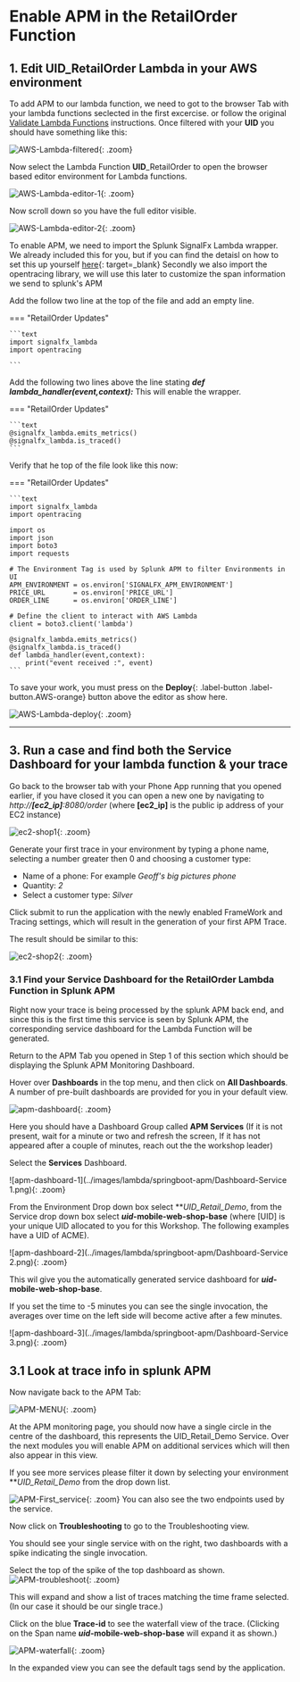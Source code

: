 # Enable APM in the RetailOrder Function

## 1. Edit UID_RetailOrder Lambda in your AWS environment

To add APM to our lambda function, we need to got to the browser Tab with your lambda functions seclected in  the first excercise. or follow the original [Validate Lambda Functions](..//initial_run_env/#1-validate-availability-of-lambda-functions) instructions.
Once filtered with your **UID** you should have something like this:

![AWS-Lambda-filtered](../images/lambda/retailorder/functions-lambda-selected.png){: .zoom}

Now select the Lambda Function **UID**_RetailOrder to open the browser based editor environment for Lambda functions.

![AWS-Lambda-editor-1](../images/lambda/retailorder/retailorderedit-1.png){: .zoom}

Now scroll down so you have the full editor visible.

![AWS-Lambda-editor-2](../images/lambda/retailorder/retailorderedit-2.png){: .zoom}

To enable APM, we need to import the Splunk SignalFx Lambda wrapper.
We already included this for you, but if you  can find the detaisl on how to set this up  yourself [here](https://github.com/signalfx/lambda-python){: target=_blank}
Secondly we also import the opentracing library, we will use this later to customize the span information we send to splunk's APM

Add the follow two line at the top of the file and add an empty line.

=== "RetailOrder Updates"

    ```text
    import signalfx_lambda
    import opentracing

    ```

Add the following two lines above the line stating ***def lambda_handler(event,context):***
This will enable the wrapper.

=== "RetailOrder Updates"

    ```text
    @signalfx_lambda.emits_metrics()
    @signalfx_lambda.is_traced()
    ```

 Verify that he top of the file look like this now:

=== "RetailOrder Updates"

    ```text
    import signalfx_lambda
    import opentracing

    import os
    import json
    import boto3
    import requests

    # The Environment Tag is used by Splunk APM to filter Environments in UI
    APM_ENVIRONMENT = os.environ['SIGNALFX_APM_ENVIRONMENT']
    PRICE_URL       = os.environ['PRICE_URL']
    ORDER_LINE      = os.environ['ORDER_LINE']

    # Define the client to interact with AWS Lambda
    client = boto3.client('lambda')

    @signalfx_lambda.emits_metrics()
    @signalfx_lambda.is_traced()
    def lambda_handler(event,context):
        print("event received :", event)
    ```
To save your work, you must press on the **Deploy**{: .label-button .label-button.AWS-orange} button above the editor as show here.

![AWS-Lambda-deploy](../images/lambda/retailorder/lambdadeploy.png){: .zoom}

---

## 3. Run a case and find both the Service Dashboard for your lambda function & your trace 

Go back to the browser tab with your Phone App running that you opened earlier, if you have closed it you can open a new one by navigating to *http://**[ec2_ip]**:8080/order* (where **[ec2_ip]** is the public ip address of your EC2 instance)

![ec2-shop1](../images/lambda/initial_run/Shop.png){: .zoom}

Generate your first trace in your environment by typing a phone name, selecting a number greater then 0 and  choosing a customer type:

- Name of a phone: For example *Geoff's big pictures phone*
- Quantity:  *2*
- Select a customer type: *Silver*

Click submit to run the application with the newly enabled FrameWork and Tracing settings, which will result in the generation of your first APM Trace.

The result should be similar to this:

![ec2-shop2](../images/lambda/initial_run/Shop-result.png){: .zoom}

### 3.1 Find your Service Dashboard for the RetailOrder Lambda Function in Splunk APM

Right now your trace is being processed by the splunk APM back end, and since this is the first time this service is seen by Splunk APM, the corresponding service dashboard for the Lambda Function will be generated.

Return to the APM Tab you opened in Step 1 of this section which should be displaying the Splunk APM Monitoring Dashboard.

Hover over **Dashboards** in the top menu, and then click on **All Dashboards**. A number of pre-built dashboards are provided for you in your default view.

![apm-dashboard](../images/lambda/springboot-apm/gotoAPMServices.png){: .zoom}

Here you should have a Dashboard Group called **APM Services** (If it is not present, wait for a minute or two and refresh the screen, If it has not appeared after a couple of minutes, reach out the the workshop leader)

Select the **Services** Dashboard.

![apm-dashboard-1](../images/lambda/springboot-apm/Dashboard-Service 1.png){: .zoom}

From the Environment Drop down box select ***UID_*Retail_Demo**, from the Service drop down box select ***uid*-mobile-web-shop-base** (where [UID] is your unique UID allocated to you for this Workshop.  The following examples have a UID of ACME).

![apm-dashboard-2](../images/lambda/springboot-apm/Dashboard-Service 2.png){: .zoom}

This wil give you the automatically generated service dashboard for ***uid*-mobile-web-shop-base**.

If you set the time to -5 minutes you can see the single invocation, the averages over time on the left side will become active after a few minutes.

![apm-dashboard-3](../images/lambda/springboot-apm/Dashboard-Service 3.png){: .zoom}

## 3.1 Look at trace info in splunk APM

Now navigate back to the APM Tab:

![APM-MENU](../images/lambda/springboot-apm/IsAPMAvailable.png){: .zoom}

At the APM monitoring page, you should now have a single circle in the centre of the dashboard, this represents the UID_Retail_Demo Service.  Over the next modules you will enable APM on additional services which will then also appear in this view.

If you see more services please filter it down by selecting your environment ***UID_*Retail_Demo** from the drop down list.

![APM-First_service](../images/lambda/springboot-apm/our_first_service.png){: .zoom}
You can also see the two endpoints used by the service.

Now click on **Troubleshooting** to go to the Troubleshooting view.

You should see your single service with on the right, two dashboards with a spike indicating the single invocation. 

Select the top of the spike of the top dashboard as shown.
![APM-troubleshoot](../images/lambda/springboot-apm/Troubleshootingourfirsttrace.png){: .zoom}

This will expand and show a list of traces matching the time frame selected. (In our case it should be our single trace.)

Click on the blue **Trace-id** to see the waterfall view of the trace. (Clicking on the Span name ***uid*-mobile-web-shop-base**  will expand it as shown.)

![APM-waterfall](../images/lambda/springboot-apm/waterfallview.png){: .zoom}

In the expanded view you can see the default tags send by the application.

